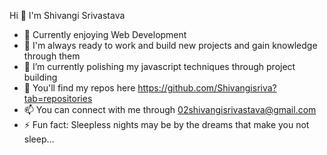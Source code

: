  Hi 👋 I'm Shivangi Srivastava

- 👋 Currently enjoying Web Development
- 👀 I'm always ready to work and build new projects
      and gain knowledge through them
- 🌱 I’m currently polishing my javascript techniques through project building 
- 💞️ You'll find my repos here https://github.com/Shivangisriva?tab=repositories
- 📫 You can connect with me through 02shivangisrivastava@gmail.com
- ⚡ Fun fact: Sleepless nights may be by the dreams that make you not sleep...

